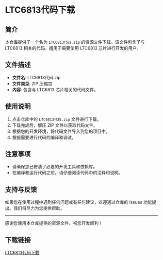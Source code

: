 # LTC6813代码下载

## 简介

本仓库提供了一个名为 `LTC6813代码.zip` 的资源文件下载。该文件包含了与 LTC6813 相关的代码，适用于需要使用 LTC6813 芯片进行开发的用户。

## 文件描述

- **文件名**: LTC6813代码.zip
- **文件类型**: ZIP 压缩包
- **内容**: 包含与 LTC6813 芯片相关的代码文件。

## 使用说明

1. 点击仓库中的 `LTC6813代码.zip` 文件进行下载。
2. 下载完成后，解压 ZIP 文件以获取代码文件。
3. 根据您的开发环境，将代码文件导入到您的项目中。
4. 根据需要进行代码的编译和调试。

## 注意事项

- 请确保您已安装了必要的开发工具和依赖库。
- 在编译和运行代码之前，请仔细阅读代码中的注释和说明。

## 支持与反馈

如果您在使用过程中遇到任何问题或有任何建议，欢迎通过仓库的 Issues 功能提出。我们将尽力为您提供帮助。

---

感谢您使用本仓库提供的资源文件，祝您开发顺利！

## 下载链接

[LTC6813代码下载](https://pan.quark.cn/s/52ca1903ff28)